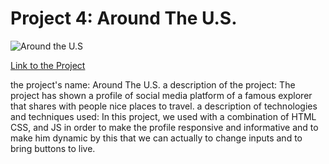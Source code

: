# Project 4: Around The U.S.

![Around the U.S](https://drive.google.com/uc?export=view&id=1zkr1Zwfp2ddCDaS2WLWO5D_1bQUfbOaE)<br>

[Link to the Project](https://gal717358.github.io/web_project_5/)<br>

<div>
the project's name: Around The U.S.
a description of the project: The project has shown a profile of social media platform of a famous explorer that shares with people nice places to travel.
a description of technologies and techniques used: In this project, we used with a combination of HTML CSS, and JS in order to make the profile responsive and informative and to make him dynamic by this that we can actually to change inputs and to bring buttons to live.
</div>
